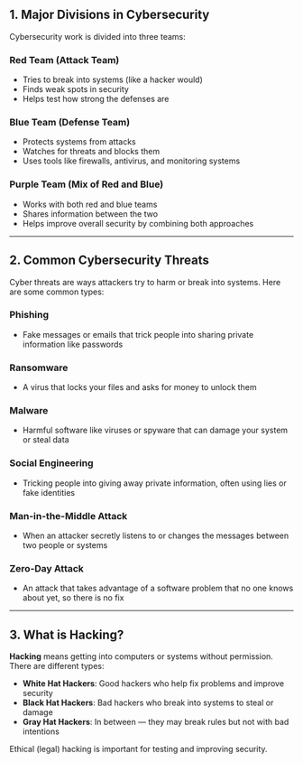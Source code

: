 ## 1. Major Divisions in Cybersecurity

Cybersecurity work is divided into three teams:

### Red Team (Attack Team)
- Tries to break into systems (like a hacker would)
- Finds weak spots in security
- Helps test how strong the defenses are

### Blue Team (Defense Team)
- Protects systems from attacks
- Watches for threats and blocks them
- Uses tools like firewalls, antivirus, and monitoring systems

### Purple Team (Mix of Red and Blue)
- Works with both red and blue teams
- Shares information between the two
- Helps improve overall security by combining both approaches

---

## 2. Common Cybersecurity Threats

Cyber threats are ways attackers try to harm or break into systems. Here are some common types:

### Phishing
- Fake messages or emails that trick people into sharing private information like passwords

### Ransomware
- A virus that locks your files and asks for money to unlock them

### Malware
- Harmful software like viruses or spyware that can damage your system or steal data

### Social Engineering
- Tricking people into giving away private information, often using lies or fake identities

### Man-in-the-Middle Attack
- When an attacker secretly listens to or changes the messages between two people or systems

### Zero-Day Attack
- An attack that takes advantage of a software problem that no one knows about yet, so there is no fix

---

## 3. What is Hacking?

**Hacking** means getting into computers or systems without permission. There are different types:

- **White Hat Hackers**: Good hackers who help fix problems and improve security
- **Black Hat Hackers**: Bad hackers who break into systems to steal or damage
- **Gray Hat Hackers**: In between — they may break rules but not with bad intentions

Ethical (legal) hacking is important for testing and improving security.
